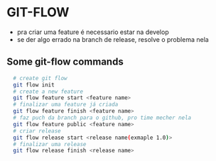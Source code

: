 # GIT-FLOW

- pra criar uma feature é necessario estar na develop
- se der algo errado na branch de release, resolve o problema nela

## Some git-flow commands
```bash
  # create git flow
  git flow init
  # create a new feature
  git flow feature start <feature name>
  # finalizar uma feature já criada
  git flow feature finish <feature name>
  # faz puch da branch para o github, pro time mecher nela
  git flow feature public <feature name>
  # criar release
  git flow release start <release name(exmaple 1.0)>
  # finalizar uma release
  git flow release finish <release name>
```

